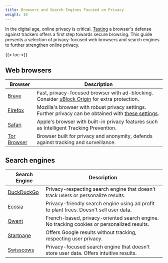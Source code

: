 ```yaml
---
title: Browsers and Search Engines Focused on Privacy
weight: 10
---
```


In the digital age, online privacy is critical. [Testing](https://coveryourtracks.eff.org/) a browser's defense against trackers offers a first step towards secure browsing. This guide presents a selection of privacy-focused web browsers and search engines to further strengthen online privacy.

{{< toc >}}

## Web browsers

| Browser | Description |
|---|---|
| [Brave](https://brave.com/) | Fast, privacy-focused browser with ad-blocking. Consider [uBlock Origin](https://ublockorigin.com/) for extra protection. |
| [Firefox](https://www.mozilla.org/en-US/firefox/new/) | Mozilla's browser with robust privacy settings. Further privacy can be obtained with [these settings](https://www.quippd.com/writing/2021/07/26/firefox-privacy-stop-hardening-love-strict-etp.html). |
| [Safari](https://www.apple.com/safari/) | Apple's browser with built-in privacy features such as Intelligent Tracking Prevention. |
| [Tor Browser](https://www.torproject.org/) | Browser built for privacy and anonymity, defends against tracking and surveillance. |

## Search engines

| Search Engine | Description |
|---|---|
| [DuckDuckGo](https://duckduckgo.com/) | Privacy-respecting search engine that doesn’t track users or personalize results. |
| [Ecosia](https://www.ecosia.org/) | Privacy-friendly search engine using ad profit to plant trees. Doesn't sell user data. |
| [Qwant](https://www.qwant.com/) | French-based, privacy-oriented search engine. No tracking cookies or personalized results. |
| [Startpage](https://www.startpage.com/) | Offers Google results without tracking, respecting user privacy. |
| [Swisscows](https://swisscows.com/) | Privacy-focused search engine that doesn't store user data. Offers intuitive results. |
